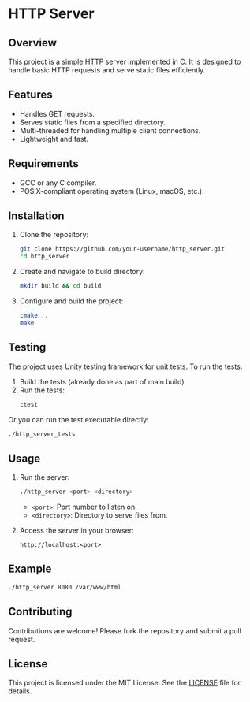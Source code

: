 # HTTP Server

## Overview
This project is a simple HTTP server implemented in C. It is designed to handle basic HTTP requests and serve static files efficiently.

## Features
- Handles GET requests.
- Serves static files from a specified directory.
- Multi-threaded for handling multiple client connections.
- Lightweight and fast.

## Requirements
- GCC or any C compiler.
- POSIX-compliant operating system (Linux, macOS, etc.).

## Installation

1. Clone the repository:
    ```bash
    git clone https://github.com/your-username/http_server.git
    cd http_server
    ```
2. Create and navigate to build directory:
    ```bash
    mkdir build && cd build
    ```
3. Configure and build the project:
    ```bash
    cmake ..
    make
    ```

## Testing

The project uses Unity testing framework for unit tests. To run the tests:

1. Build the tests (already done as part of main build)
2. Run the tests:
    ```bash
    ctest
    ```

Or you can run the test executable directly:
```bash
./http_server_tests
```

## Usage
1. Run the server:
    ```bash
    ./http_server <port> <directory>
    ```
    - `<port>`: Port number to listen on.
    - `<directory>`: Directory to serve files from.

2. Access the server in your browser:
    ```
    http://localhost:<port>
    ```

## Example
```bash
./http_server 8080 /var/www/html
```

## Contributing
Contributions are welcome! Please fork the repository and submit a pull request.

## License
This project is licensed under the MIT License. See the [LICENSE](LICENSE) file for details.